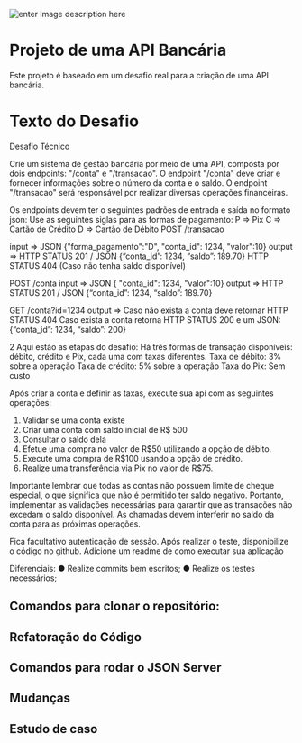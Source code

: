 ﻿
![enter image description here](https://i.ibb.co/J3xC2MW/Banner-para-Docs-Resumo-de-Projeto-Moderno-Minimalista-Preto-e-Branco.png)

# Projeto de uma API Bancária

Este projeto é baseado em um desafio real para a criação de uma API bancária.

# Texto do Desafio

Desafio Técnico

Crie um sistema de gestão bancária por meio de uma API, composta por dois endpoints:
"/conta" e "/transacao". O endpoint "/conta" deve criar e fornecer informações sobre o número
da conta e o saldo. O endpoint "/transacao" será responsável por realizar diversas operações
financeiras.

Os endpoints devem ter o seguintes padrões de entrada e saída no formato json:
Use as seguintes siglas para as formas de pagamento:
P => Pix
C => Cartão de Crédito
D => Cartão de Débito
POST /transacao

input => JSON {"forma_pagamento":"D", "conta_id": 1234, "valor":10}
output => HTTP STATUS 201 / JSON {“conta_id”: 1234, “saldo”: 189.70}
HTTP STATUS 404 (Caso não tenha saldo disponível)

POST /conta
input => JSON { "conta_id": 1234, "valor":10}
output => HTTP STATUS 201 / JSON {“conta_id”: 1234, “saldo”: 189.70}

GET /conta?id=1234
output => Caso não exista a conta deve retornar HTTP STATUS 404
Caso exista a conta retorna HTTP STATUS 200 e um JSON:
{“conta_id”: 1234, “saldo”: 200}

2
Aqui estão as etapas do desafio:
Há três formas de transação disponíveis: débito, crédito e Pix, cada uma com taxas diferentes.
Taxa de débito: 3% sobre a operação
Taxa de crédito: 5% sobre a operação
Taxa do Pix: Sem custo

Após criar a conta e definir as taxas, execute sua api com as seguintes operações:
1. Validar se uma conta existe
2. Criar uma conta com saldo inicial de R$ 500
3. Consultar o saldo dela
4. Efetue uma compra no valor de R$50 utilizando a opção de débito.
5. Execute uma compra de R$100 usando a opção de crédito.
6. Realize uma transferência via Pix no valor de R$75.

Importante lembrar que todas as contas não possuem limite de cheque especial, o que
significa que não é permitido ter saldo negativo. Portanto, implementar as validações
necessárias para garantir que as transações não excedam o saldo disponível.
As chamadas devem interferir no saldo da conta para as próximas operações.

Fica facultativo autenticação de sessão.
Após realizar o teste, disponibilize o código no github.
Adicione um readme de como executar sua aplicação

Diferenciais:
● Realize commits bem escritos;
● Realize os testes necessários;

## Comandos para clonar o repositório:


## Refatoração do Código


## Comandos para rodar o JSON Server

## Mudanças


## Estudo de caso

